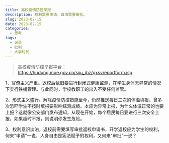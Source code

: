 ```yaml
---
title: 高校疫情防控举报
description: 权利需要申请，自由需要审批。
slug: 2023-02-15
date: 2023-02-15
categories:
  - 思考
tags:
  - 记录
  - 批判
  - 大学时代
---
```


> 高校疫情防控举报平台：
https://hudong.moe.gov.cn/siju_jbz/gxsyreportform.jsp

1、官僚主义严重。返校后依旧要进行封闭式健康监测，在学生身体无异常的情况下实行铁桶管理。与此同时，学校教职工的出入不受任何监管。

2、形式主义盛行。解除疫情防控措施至今，仍然推送每日三次的体温填报，曾多次恐吓学生不按时填报要影响综测成绩。本应为异常上报，为什么体温正常的也要上报？这就像公安部门发布通知，从现在开始，每个居民每日要进行三次安全上报，如果超时不报，则说明你发生危险。

3、权利意识淡泊，返校前需要填写审批返校申请书，开学返校应为学生的权利，何来"申请"一说，人身自由是宪法赋予的权利，又何来"审批"一说？